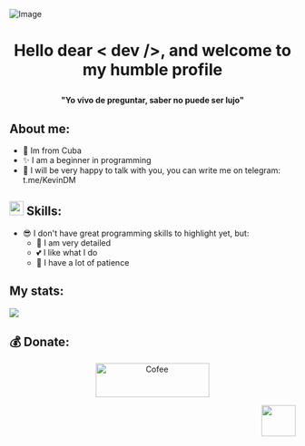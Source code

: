 ![Image](https://i.imgur.com/3D7I3iu.jpg)

# <p align='center'> Hello dear < dev />, and welcome to my humble profile </p>

<p align='center'><b>"Yo vivo de preguntar, saber no puede ser lujo"</b></p>

## About me: 

* 📍 Im from Cuba
* ✨ I am a beginner in programming
* 💌 I will be very happy to talk with you, you can write me on telegram: t.me/KevinDM

## <img src="https://camo.githubusercontent.com/beb64ff21c883e318e4f5db5231c2ba4175705bea1c9249e82a41ab375db4f75/68747470733a2f2f6d65646961322e67697068792e636f6d2f6d656469612f51737347456d706b79454f684243623765312f67697068792e6769663f6369643d656366303565343761306e336769316266716e74716d6f62386739616964316f796a327772336473336d67373030626c267269643d67697068792e676966" width="25" height="25" /> Skills:
* 😎 I don't have great programming skills to highlight yet, but:
  * 🧐 I am very detailed
  * 💕 I like what I do
  * 😤 I have a lot of patience

                       
## My stats:
![](https://komarev.com/ghpvc/?username=Kev1nDM&color=lightgray)

## 💰 Donate:
<a href="https://www.buymeacoffee.com/KevinDM"> <p align= "center">
         <img alt="Cofee" src="https://camo.githubusercontent.com/28aae05a0fba45679e8e27d90609601e249b64a5fe30dfef05495de4f4e318d4/68747470733a2f2f63646e2e6275796d6561636f666665652e636f6d2f627574746f6e732f76322f64656661756c742d79656c6c6f772e706e67"
         width="200" height="60"> </p> 
 
 <p align="right"><img src="https://imgur.com/tyDD6f5.png" width="60" height="55" /> </p>
